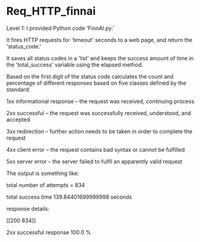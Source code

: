 # Req_HTTP_finnai

Level 1: I provided Python code 'FinnAI.py.' 

It fires HTTP requests for 'timeout' seconds to a web page, and return the 'status_code.'

It saves all status codes in a 'list' and keeps the success amount of time in the 'total_success' variable using the elapsed method.

Based on the first digit of the status code calculates the count and percentage of different responses based on five classes defined by the standard:

1xx informational response – the request was received, continuing process

2xx successful – the request was successfully received, understood, and accepted

3xx redirection – further action needs to be taken in order to complete the request

4xx client error – the request contains bad syntax or cannot be fulfilled

5xx server error – the server failed to fulfil an apparently valid request


The output is something like:

total number of attempts =  834

total success time 139.84401699999998 seconds

response details: 

[[200 834]]

2xx successful response 100.0 %

